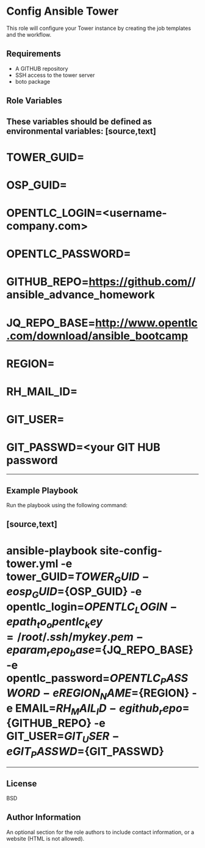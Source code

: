 Config Ansible Tower
=========
This role will configure your Tower instance by creating the job templates and the workflow.


Requirements
------------
- A GITHUB repository
- SSH access to the tower server
- boto package 

Role Variables
--------------

These variables should be defined as environmental variables:
[source,text]
----

# TOWER_GUID=<Ansible Tower Homework GUID from mail>
# OSP_GUID=<Openstack for Ansible GUID from mail>
# OPENTLC_LOGIN=<username-company.com>
# OPENTLC_PASSWORD=<your openlc account password>
# GITHUB_REPO=https://github.com/<githubhandler>/ansible_advance_homework
# JQ_REPO_BASE=http://www.opentlc.com/download/ansible_bootcamp
# REGION=<enter region name example us-east-1>
# RH_MAIL_ID=<your mail id for dynamic inventory tag>
# GIT_USER=<your GIT HUB user>
# GIT_PASSWD=<your GIT HUB password
----

Example Playbook
----------------

Run the playbook using the following command:

[source,text]
----

# ansible-playbook  site-config-tower.yml  -e tower_GUID=${TOWER_GUID} -e osp_GUID=${OSP_GUID} -e opentlc_login=${OPENTLC_LOGIN} -e path_to_opentlc_key=/root/.ssh/mykey.pem -e param_repo_base=${JQ_REPO_BASE} -e opentlc_password=${OPENTLC_PASSWORD} -e REGION_NAME=${REGION} -e EMAIL=${RH_MAIL_ID} -e github_repo=${GITHUB_REPO} -e GIT_USER=${GIT_USER} -e GIT_PASSWD=${GIT_PASSWD}

----

License
-------

BSD

Author Information
------------------

An optional section for the role authors to include contact information, or a website (HTML is not allowed).
